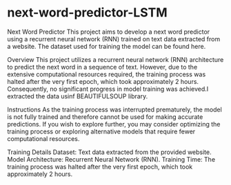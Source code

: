 # next-word-predictor-LSTM
Next Word Predictor
This project aims to develop a next word predictor using a recurrent neural network (RNN) trained on text data extracted from a website. The dataset used for training the model can be found here.

Overview
This project utilizes a recurrent neural network (RNN) architecture to predict the next word in a sequence of text. However, due to the extensive computational resources required, the training process was halted after the very first epoch, which took approximately 2 hours. Consequently, no significant progress in model training was achieved.I extracted the data usinf BEAUTIFULSOUP library.

Instructions
As the training process was interrupted prematurely, the model is not fully trained and therefore cannot be used for making accurate predictions. If you wish to explore further, you may consider optimizing the training process or exploring alternative models that require fewer computational resources.

Training Details
Dataset: Text data extracted from the provided website.
Model Architecture: Recurrent Neural Network (RNN).
Training Time: The training process was halted after the very first epoch, which took approximately 2 hours.
